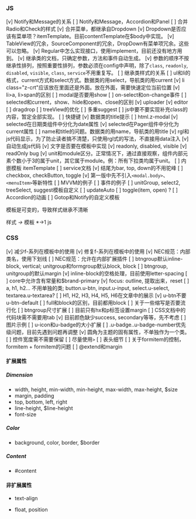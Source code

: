 ### JS

[v] Notify和Message的关系
[ ] Notify和Message，Accordion和Panel
[ ] 合并Radio和Check的样式
[v] 合并菜单，都继承自Dropdown
[v] Dropdown是否应该有菜单项？itemTemplate。目前contentTemplate在$body中实现。
[v] TableView的冗余，SourceComponent的冗余，DropDown有菜单项冗余。这些可以忽略。
[v] Regular中怎么实现接口，使用implement，目前还没有地方用到。
[v] 继承类的文档，只确定参数，方法和事件自动生成。
[v] 参数的顺序不按继承性排列，按照重要性排列，参数必须在config中声明，除了`class`, `readonly`, `disabled`, `visible`, `class`, `service`不用重复写。
[ ] 继承类样式的关系
[ ] ul和li的格式，current方式和select方式。数据类的用select，导航类的用current
[v] li class="z-crt"应该放在里面还是外面。放在外面，需要快速定位当前位置
[v] li>a, li>span的区别
[ ] modal是否要用show
[ ] on-select和on-change事件
[ ] selected和current，show、hide和open、close的区别
[v] uploader
[v] editor
[ ] dragdrop
[ ] treeView的优化
[ ] 多重suggest
[ ] js中要不要实现补充class的内容，暂定全部实现。
[ ] 快捷键
[v] 数据类的title提示
[ ] html.z-modal
[v] selected在日期类组件中分化为date属性
[v] selected在Pager组件中分化为current属性
[ ] name和title的问题。数据类的用name，导航类的用title
[v] rgl和js代码显示，为了防止读者搞不清楚，只使用rgl式的写法，不直接用data注入
[v] 自动生成js代码
[v] 文字是否要在模板中实现
[v] readonly, disabled, visible
[v] readOnly bug
[v] unit和module区分。正常情况下，通过直接观察，组件内部元素个数小于3的属于unit，其它属于module。例：所有下拉类均属于unit。
[ ] 内嵌模板 itemTemplate
[ ] service文档
[v] 结尾为bar, top, down的不用驼峰
[ ] checkbox, checkButton, toggle
[v] 第一版中先不引入`<modal.body>`、`<menuItem>`等新特性
[ ] MVVM的例子
[ ] 事件的例子
[ ] unitGroup, select2, treeSelect, suggest模板自定义
[ ] updateAuto
[ ] toggle(item, open) ?
[ ] Accordion的动画
[ ] Gotop和Notify的自定义模板

模板是可变的，导致样式继承不清晰

样式 *->* 模板 *->1 js

### CSS

[v] 减少f-系列在模板中的使用
[v] 修复f-系列在模板中的使用
[v] NEC规范：内部类名，使用下划线
[ ] NEC规范：允许在内部扩展插件
[ ] btngroup默认inline-block, vertical; unitgroup和formgroup默认block, block
[ ] btngroup, unitgroup的默认margin
[v] inline-block的空格处理，目前使用letter-spacing
[ ] core中允许含有常量和$brand-primary
[v] focus: outline, 提取出来，reset
[ ] a, h1, h2... 不用单独的类; button.u-btn, input.u-input, select.u-select, textarea.u-textarea?
[ ] H1, H2, H3, H4, H5, H6在文章中的展示
[v] u-btn不要u-btn-default
[ ] full和block的区别，目前都用block
[ ] 关于一些缩写是否要流行化
[ ] btngroup尺寸扩展
[ ] 目前只有hx和p标签设置margin
[ ] CSS文档中的代码块需不需要用tab
[v] 目前颜色缺少success, secondary等等，先不考虑
[ ] 图片示例
[ ] u-icon和u-badge的大小扩展
[ ] .u-badge..u-badge-number优先级问题，目前先遇到问题再调整
[v] 圆角为主题的固有属性，不单独作为一个类。
[ ] 控件宽度需不需要保留
[ ] 尽量使用`>`
[ ] 表头细节
[ ] 关于formitem的控制，formitem + formitem的问题
[ ] @extend和margin


#### 扩展属性

##### Dimension

- width, height, min-width, min-height, max-width, max-height, $size
- margin, padding
- top, bottom, left, right
- line-height, $line-height
- font-size

##### Color
- background, color, border, $border

##### Content
- #content

#### 非扩展属性

- text-align

- float, position
